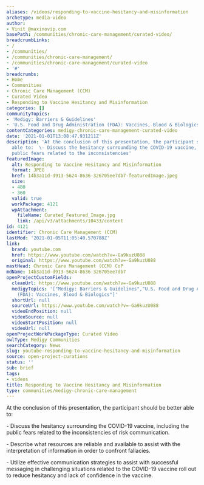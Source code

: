 ```yaml
---
aliases: /videos/responding-to-vaccine-hesitancy-and-misinformation
archetype: media-video
author:
- Vinit @maxinovip.com
basePath: /communities/chronic-care-management/curated-video/
breadcrumbLinks:
- /
- /communities/
- /communities/chronic-care-management/
- /communities/chronic-care-management/curated-video
- '#'
breadcrumbs:
- Home
- Communities
- Chronic Care Management (CCM)
- Curated Video
- Responding to Vaccine Hesitancy and Misinformation
categories: []
communityTopics:
- 'Medigy: Barriers & Guidelines'
- 'U.S. Food and Drug Administration (FDA): Vaccines, Blood & Biologics'
contentCategories: medigy-chronic-care-management-curated-video
date: '2021-01-01T13:08:47.931211Z'
description: 'At the conclusion of this presentation, the participant should be better
  able to:  \- Discuss the hesitancy surrounding the COVID-19 vaccine, including the
  public fears related to the inconsistencies'
featuredImage:
  alt: Responding to Vaccine Hesitancy and Misinformation
  format: JPEG
  href: 14b3a11d-d913-5624-8636-326705ee7db7-featuredImage.jpeg
  size:
  - 480
  - 360
  valid: true
  workPackage: 4121
  wpAttachment:
    fileName: Curated_Featured_Image.jpg
    link: /api/v3/attachments/10433/content
id: 4121
identifier: Chronic Care Management (CCM)
lastMod: '2021-01-05T11:05:40.570788Z'
link:
  brand: youtube.com
  href: https://www.youtube.com/watch?v=-Ga9kuzU088
  original: https://www.youtube.com/watch?v=-Ga9kuzU088
mastHead: Chronic Care Management (CCM) CoP
mdName: 14b3a11d-d913-5624-8636-326705ee7db7
openProjectCustomFields:
  cleanUrl: https://www.youtube.com/watch?v=-Ga9kuzU088
  medigyTopics: '["Medigy: Barriers & Guidelines","U.S. Food and Drug Administration
    (FDA): Vaccines, Blood & Biologics"]'
  shortUrl: null
  sourceUrl: https://www.youtube.com/watch?v=-Ga9kuzU088
  videoEndPosition: null
  videoSource: null
  videoStartPosition: null
  videoUrl: null
openProjectWorkPackageType: Curated Video
owlType: Medigy Communities
searchCategory: News
slug: youtube-responding-to-vaccine-hesitancy-and-misinformation
source: open-project-curations
status: ''
sub: brief
tags:
- videos
title: Responding to Vaccine Hesitancy and Misinformation
type: communities/medigy-chronic-care-management
---
```


At the conclusion of this presentation, the participant should be better able to:

\- Discuss the hesitancy surrounding the COVID-19 vaccine, including the public fears related to the inconsistencies of risk communication.

\- Describe what resources are reliable and available to assist with the interpretation of information in order to confront fallacies.

\- Utilize effective communication strategies to assist with successful messaging in challenging situations related to the COVID-19 vaccine roll out to reduce hesitancy and lack of confidence in the vaccine.